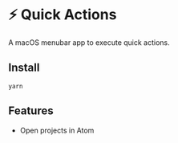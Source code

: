 # :zap: Quick Actions

A macOS menubar app to execute quick actions.

## Install

```
yarn
```

## Features

* Open projects in Atom
